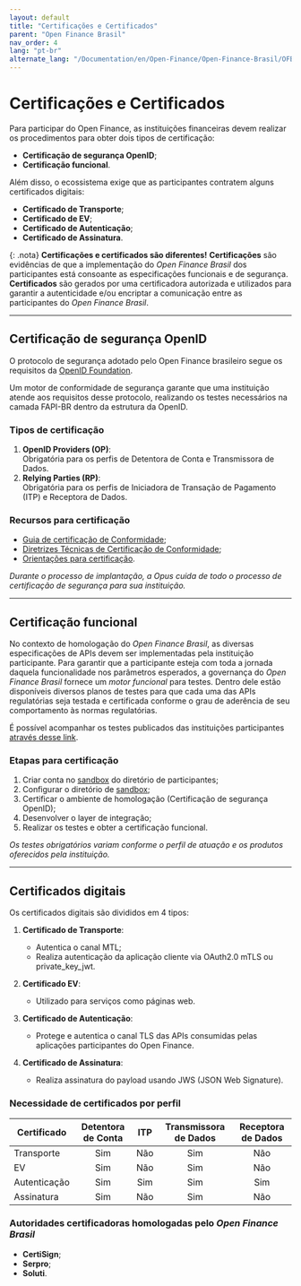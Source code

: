 ```yaml
---
layout: default
title: "Certificações e Certificados"
parent: "Open Finance Brasil"
nav_order: 4
lang: "pt-br"
alternate_lang: "/Documentation/en/Open-Finance/Open-Finance-Brasil/OFB-Certificações/"
---
```


# Certificações e Certificados

Para participar do Open Finance, as instituições financeiras devem realizar os procedimentos para obter dois tipos de certificação:

- **Certificação de segurança OpenID**;
- **Certificação funcional**.

Além disso, o ecossistema exige que as participantes contratem alguns certificados digitais:

- **Certificado de Transporte**;
- **Certificado de EV**;
- **Certificado de Autenticação**;
- **Certificado de Assinatura**.

{: .nota}
**Certificações e certificados são diferentes!**
**Certificações** são evidências de que a implementação do *Open Finance Brasil* dos participantes está consoante as especificações funcionais e de segurança.
**Certificados** são gerados por uma certificadora autorizada e utilizados para garantir a autenticidade e/ou encriptar a comunicação entre as participantes do *Open Finance Brasil*.

---

## Certificação de segurança OpenID

O protocolo de segurança adotado pelo Open Finance brasileiro segue os requisitos da [OpenID Foundation](https://openid.net/).

Um motor de conformidade de segurança garante que uma instituição atende aos requisitos desse protocolo, realizando os testes necessários na camada FAPI-BR dentro da estrutura da OpenID.

### Tipos de certificação

1. **OpenID Providers (OP)**:  
   Obrigatória para os perfis de Detentora de Conta e Transmissora de Dados.
2. **Relying Parties (RP)**:  
   Obrigatória para os perfis de Iniciadora de Transação de Pagamento (ITP) e Receptora de Dados.

### Recursos para certificação

- [Guia de certificação de Conformidade](https://openfinancebrasil.atlassian.net/wiki/spaces/OF/pages/155910145/Guia+de+Certifica+o+de+Conformidade);
- [Diretrizes Técnicas de Certificação de Conformidade](https://openfinancebrasil.atlassian.net/wiki/spaces/OF/pages/17378905/Diretrizes+T+cnicas+de+Certifica+o+de+Conformidade);
- [Orientações para certificação](https://openfinancebrasil.atlassian.net/wiki/download/attachments/17378905/20230124_Orienta%C3%A7%C3%B5es%20sobre%20certifica%C3%A7%C3%B5es.pptx?api=v2).

*Durante o processo de implantação, a Opus cuida de todo o processo de certificação de segurança para sua instituição.*

---

## Certificação funcional

No contexto de homologação do *Open Finance Brasil*, as diversas especificações de APIs devem ser implementadas pela instituição participante. Para garantir que a participante esteja com toda a jornada daquela funcionalidade nos parâmetros esperados, a governança do *Open Finance Brasil* fornece um *motor funcional* para testes. Dentro dele estão disponíveis diversos planos de testes para que cada uma das APIs regulatórias seja testada e certificada conforme o grau de aderência de seu comportamento às normas regulatórias.

É possível acompanhar os testes publicados das instituições participantes [através desse link](https://web.conformance.directory.openbankingbrasil.org.br/plans.html?public=true).

### Etapas para certificação

1. Criar conta no [sandbox](https://web.sandbox.directory.openbankingbrasil.org.br/organisations) do diretório de participantes;
2. Configurar o diretório de [sandbox](https://web.sandbox.directory.openbankingbrasil.org.br/organisations);
3. Certificar o ambiente de homologação (Certificação de segurança OpenID);
4. Desenvolver o layer de integração;
5. Realizar os testes e obter a certificação funcional.

*Os testes obrigatórios variam conforme o perfil de atuação e os produtos oferecidos pela instituição.*

---

## Certificados digitais

Os certificados digitais são divididos em 4 tipos:

1. **Certificado de Transporte**:
   - Autentica o canal MTL;
   - Realiza autenticação da aplicação cliente via OAuth2.0 mTLS ou private_key_jwt.

2. **Certificado EV**:
   - Utilizado para serviços como páginas web.

3. **Certificado de Autenticação**:
   - Protege e autentica o canal TLS das APIs consumidas pelas aplicações participantes do Open Finance.

4. **Certificado de Assinatura**:
   - Realiza assinatura do payload usando JWS (JSON Web Signature).

### Necessidade de certificados por perfil

| Certificado         | Detentora de Conta | ITP | Transmissora de Dados | Receptora de Dados |
|---------------------|:--------------------:|:-----:|:-----------------------:|:--------------------:|
| Transporte          | Sim                | Não | Sim                   | Não                |
| EV                  | Sim                | Não | Sim                   | Não                |
| Autenticação        | Sim                | Sim | Sim                   | Sim                |
| Assinatura          | Sim                | Não | Sim                   | Não                |

### Autoridades certificadoras homologadas pelo *Open Finance Brasil*

- **CertiSign**;
- **Serpro**;
- **Soluti**.
